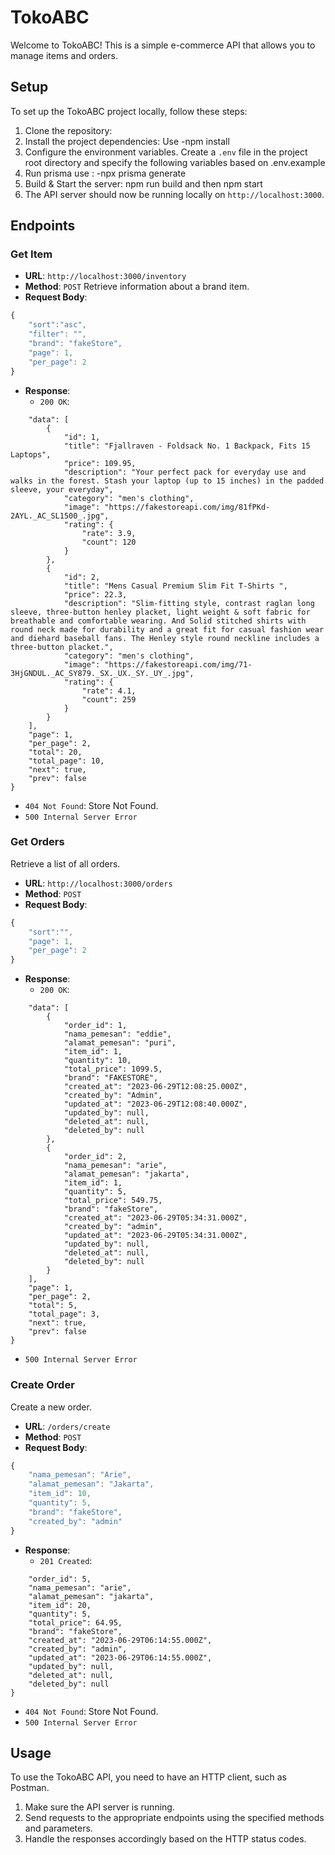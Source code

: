 # TokoABC

Welcome to TokoABC! This is a simple e-commerce API that allows you to manage items and orders.

## Setup

To set up the TokoABC project locally, follow these steps:

1. Clone the repository:
2. Install the project dependencies: Use -npm install
3. Configure the environment variables. Create a `.env` file in the project root directory and specify the following variables based on .env.example
4. Run prisma use : -npx prisma generate
5. Build & Start the server: npm run build and then npm start
6. The API server should now be running locally on `http://localhost:3000`.

## Endpoints

### Get Item
- **URL**: `http://localhost:3000/inventory`
- **Method**: `POST`
Retrieve information about a brand item.
- **Request Body**:
```js
{
    "sort":"asc",
    "filter": "",
    "brand": "fakeStore",
    "page": 1,
    "per_page": 2
}
```

- **Response**:
  - `200 OK`:
```js{
    "data": [
        {
            "id": 1,
            "title": "Fjallraven - Foldsack No. 1 Backpack, Fits 15 Laptops",
            "price": 109.95,
            "description": "Your perfect pack for everyday use and walks in the forest. Stash your laptop (up to 15 inches) in the padded sleeve, your everyday",
            "category": "men's clothing",
            "image": "https://fakestoreapi.com/img/81fPKd-2AYL._AC_SL1500_.jpg",
            "rating": {
                "rate": 3.9,
                "count": 120
            }
        },
        {
            "id": 2,
            "title": "Mens Casual Premium Slim Fit T-Shirts ",
            "price": 22.3,
            "description": "Slim-fitting style, contrast raglan long sleeve, three-button henley placket, light weight & soft fabric for breathable and comfortable wearing. And Solid stitched shirts with round neck made for durability and a great fit for casual fashion wear and diehard baseball fans. The Henley style round neckline includes a three-button placket.",
            "category": "men's clothing",
            "image": "https://fakestoreapi.com/img/71-3HjGNDUL._AC_SY879._SX._UX._SY._UY_.jpg",
            "rating": {
                "rate": 4.1,
                "count": 259
            }
        }
    ],
    "page": 1,
    "per_page": 2,
    "total": 20,
    "total_page": 10,
    "next": true,
    "prev": false
}
```
  - `404 Not Found`: Store Not Found.
  - `500 Internal Server Error`

### Get Orders

Retrieve a list of all orders.

- **URL**: `http://localhost:3000/orders`
- **Method**: `POST`
- **Request Body**:
```js
{
    "sort":"",
    "page": 1,
    "per_page": 2
}
```
- **Response**:
  - `200 OK`:
```js{
    "data": [
        {
            "order_id": 1,
            "nama_pemesan": "eddie",
            "alamat_pemesan": "puri",
            "item_id": 1,
            "quantity": 10,
            "total_price": 1099.5,
            "brand": "FAKESTORE",
            "created_at": "2023-06-29T12:08:25.000Z",
            "created_by": "Admin",
            "updated_at": "2023-06-29T12:08:40.000Z",
            "updated_by": null,
            "deleted_at": null,
            "deleted_by": null
        },
        {
            "order_id": 2,
            "nama_pemesan": "arie",
            "alamat_pemesan": "jakarta",
            "item_id": 1,
            "quantity": 5,
            "total_price": 549.75,
            "brand": "fakeStore",
            "created_at": "2023-06-29T05:34:31.000Z",
            "created_by": "admin",
            "updated_at": "2023-06-29T05:34:31.000Z",
            "updated_by": null,
            "deleted_at": null,
            "deleted_by": null
        }
    ],
    "page": 1,
    "per_page": 2,
    "total": 5,
    "total_page": 3,
    "next": true,
    "prev": false
}
```
  - `500 Internal Server Error`

### Create Order

Create a new order.

- **URL**: `/orders/create`
- **Method**: `POST`
- **Request Body**:
```js
{
    "nama_pemesan": "Arie",
    "alamat_pemesan": "Jakarta",
    "item_id": 10,
    "quantity": 5,
    "brand": "fakeStore",
    "created_by": "admin"
}
```
- **Response**:
  - `201 Created`:
```js{
    "order_id": 5,
    "nama_pemesan": "arie",
    "alamat_pemesan": "jakarta",
    "item_id": 20,
    "quantity": 5,
    "total_price": 64.95,
    "brand": "fakeStore",
    "created_at": "2023-06-29T06:14:55.000Z",
    "created_by": "admin",
    "updated_at": "2023-06-29T06:14:55.000Z",
    "updated_by": null,
    "deleted_at": null,
    "deleted_by": null
}
```
  - `404 Not Found`: Store Not Found.
  - `500 Internal Server Error`

## Usage

To use the TokoABC API, you need to have an HTTP client, such as Postman.

1. Make sure the API server is running.
2. Send requests to the appropriate endpoints using the specified methods and parameters.
3. Handle the responses accordingly based on the HTTP status codes.

